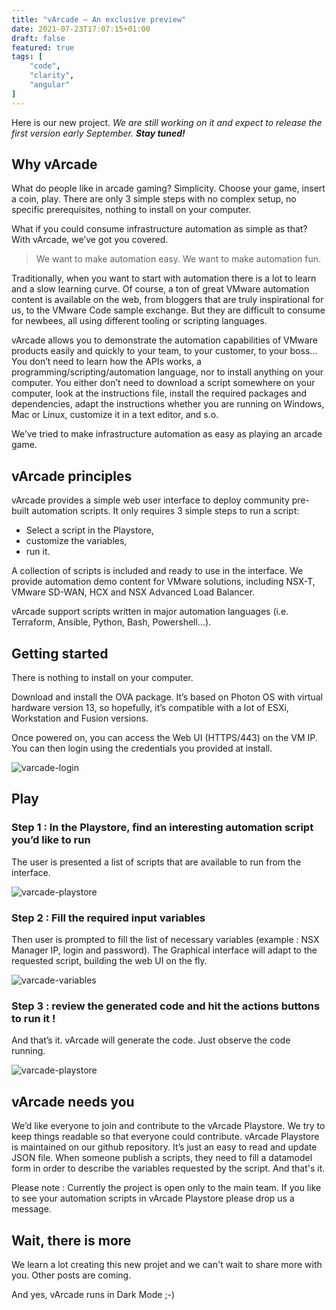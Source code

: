 ```yaml
---
title: "vArcade – An exclusive preview"
date: 2021-07-23T17:07:15+01:00
draft: false
featured: true
tags: [
    "code",
    "clarity",
    "angular"
]
---
```



Here is our new project.
*We are still working on it and expect to release the first version early September. __Stay tuned!__*

## Why vArcade

What do people like in arcade gaming? Simplicity. Choose your game, insert a coin, play. There are only 3 simple steps with no complex setup, no specific prerequisites, nothing to install on your computer.

What if you could consume infrastructure automation as simple as that? With vArcade, we’ve got you covered.
> We want to make automation easy. We want to make automation fun.

Traditionally, when you want to start with automation there is a lot to learn and a slow learning curve. Of course, a ton of great VMware automation content is available on the web, from bloggers that are truly inspirational for us, to the VMware Code sample exchange. But they are difficult to consume for newbees, all using different tooling or scripting languages.

vArcade allows you to demonstrate the automation capabilities of VMware products easily and quickly to your team, to your customer, to your boss… You don’t need to learn how the APIs works, a programming/scripting/automation language, nor to install anything on your computer. You either don’t need to download a script somewhere on your computer, look at the instructions file, install the required packages and dependencies, adapt the instructions whether you are running on Windows, Mac or Linux, customize it in a text editor, and s.o.

We’ve tried to make infrastructure automation as easy as playing an arcade game.

## vArcade principles

vArcade provides a simple web user interface to deploy community pre-built automation scripts. It only requires 3 simple steps to run a script:
-	Select a script in the Playstore,
-	customize the variables,
-	run it.

A collection of scripts is included and ready to use in the interface. We provide automation demo content for VMware solutions, including NSX-T, VMware SD-WAN, HCX and NSX Advanced Load Balancer.

vArcade support scripts written in major automation languages (i.e. Terraform, Ansible, Python, Bash, Powershell…).

## Getting started

There is nothing to install on your computer.

Download and install the OVA package. It’s based on Photon OS with virtual hardware version 13, so hopefully, it’s compatible with a lot of ESXi, Workstation and Fusion versions.

Once powered on, you can access the Web UI (HTTPS/443) on the VM IP. You can then login using the credentials you provided at install.

![varcade-login](varcade-login.png "vArcade Login Page")

## Play

### Step 1 : In the Playstore, find an interesting automation script you’d like to run 
The user is presented a list of scripts that are available to run from the interface.

![varcade-playstore](varcade-playstore.png "vArcade Playstore Page")

### Step 2 : Fill the required input variables
Then user is prompted to fill the list of necessary variables (example : NSX Manager IP, login and password). The Graphical interface will adapt to the requested script, building the web UI on the fly. 

![varcade-variables](varcade-variables.png "vArcade variables Page")

### Step 3 : review the generated code and hit the actions buttons to run it !
And that’s it. vArcade will generate the code. Just observe the code running. 

![varcade-playstore](varcade-run.png "vArcade run Page")

## vArcade needs you

We’d like everyone to join and contribute to the vArcade Playstore. We try to keep things readable so that everyone could contribute. vArcade Playstore is maintained on our github repository. It’s just an easy to read and update JSON file. When someone publish a scripts, they need to fill a datamodel form in order to describe the variables requested by the script. And that's it.

Please note : Currently the project is open only to the main team. If you like to see your automation scripts in vArcade Playstore please drop us a message.

## Wait, there is more

We learn a lot creating this new projet and we can't wait to share more with you. Other posts are coming. 

And yes, vArcade runs in Dark Mode ;-)
